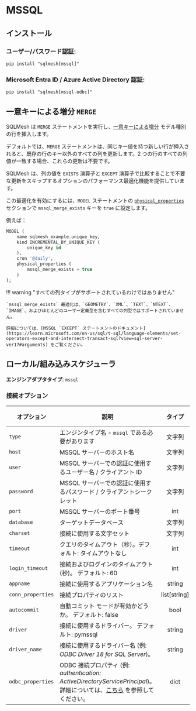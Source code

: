 # MSSQL

## インストール

### ユーザー/パスワード認証:
```
pip install "sqlmesh[mssql]"
```
### Microsoft Entra ID / Azure Active Directory 認証:
```
pip install "sqlmesh[mssql-odbc]"
```

## 一意キーによる増分 `MERGE`

SQLMesh は `MERGE` ステートメントを実行し、[一意キーによる増分](../../concepts/models/model_kinds.md#incremental_by_unique_key) モデル種別の行を挿入します。

デフォルトでは、`MERGE` ステートメントは、同じキー値を持つ新しい行が挿入されると、既存の行のキー以外のすべての列を更新します。2 つの行のすべての列値が一致する場合、これらの更新は不要です。

SQLMesh は、列の値を `EXISTS` 演算子と `EXCEPT` 演算子で比較することで不要な更新をスキップするオプションのパフォーマンス最適化機能を提供しています。

この最適化を有効にするには、`MODEL` ステートメントの [`physical_properties`](../../concepts/models/overview.md#physical_properties) セクションで `mssql_merge_exists` キーを `true` に設定します。

例えば：

```sql linenums="1" hl_lines="7-9"
MODEL (
    name sqlmesh_example.unique_key,
    kind INCREMENTAL_BY_UNIQUE_KEY (
        unique_key id
    ),
    cron '@daily',
    physical_properties (
        mssql_merge_exists = true
    )
);
```

!!! warning "すべての列タイプがサポートされているわけではありません"

    `mssql_merge_exists` 最適化は、`GEOMETRY`、`XML`、`TEXT`、`NTEXT`、`IMAGE`、およびほとんどのユーザー定義型を含むすべての列型ではサポートされていません。

    詳細については、[MSSQL `EXCEPT` ステートメントのドキュメント](https://learn.microsoft.com/en-us/sql/t-sql/language-elements/set-operators-except-and-intersect-transact-sql?view=sql-server-ver17#arguments) をご覧ください。

## ローカル/組み込みスケジューラ
**エンジンアダプタタイプ**: `mssql`

### 接続オプション

| オプション | 説明 | タイプ | 必須 |
| ----------------- | ------------------------------------------------------------------------------------------------------------------------------------------------------------------------------------------------------------------------------------------------- | :----------: | :------: |
| `type` | エンジンタイプ名 - `mssql` である必要があります | 文字列 | Y |
| `host` | MSSQL サーバーのホスト名 | 文字列 | Y |
| `user` | MSSQL サーバーでの認証に使用するユーザー名 / クライアント ID | 文字列 | N |
| `password` | MSSQL サーバーでの認証に使用するパスワード / クライアントシークレット | 文字列 | N |
| `port` | MSSQL サーバーのポート番号 | int | N |
| `database` | ターゲットデータベース | 文字列 | N |
| `charset` | 接続に使用する文字セット | 文字列 | N |
| `timeout` | クエリのタイムアウト（秒）。デフォルト: タイムアウトなし | int | N |
| `login_timeout` | 接続およびログインのタイムアウト (秒)。 デフォルト: 60 | int | N |
| `appname` | 接続に使用するアプリケーション名 | string | N |
| `conn_properties` | 接続プロパティのリスト | list[string] | N |
| `autocommit` | 自動コミット モードが有効かどうか。 デフォルト: false | bool | N |
| `driver` | 接続に使用するドライバー。 デフォルト: pymssql | string | N |
| `driver_name` | 接続に使用するドライバー名 (例: *ODBC Driver 18 for SQL Server*)。 | string | N |
| `odbc_properties` | ODBC 接続プロパティ (例: *authentication: ActiveDirectoryServicePrincipal*)。詳細については、[こちら](https://learn.microsoft.com/en-us/sql/connect/odbc/dsn-connection-string-attribute?view=sql-server-ver16) を参照してください。 | dict | N |